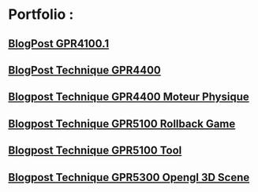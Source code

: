 # Portfolio :

## [BlogPost GPR4100.1](https://FlorianRossignol.github.io/Pages/BlogpostGPR4100.1)
## [BlogPost Technique GPR4400](https://FlorianRossignol.github.io/Pages/BlogpostTechnique4400)
## [Blogpost Technique GPR4400 Moteur Physique](https://FlorianRossignol.github.io/Pages/BlogpostTechniqueMoteurPhysique)
## [Blogpost Technique GPR5100 Rollback Game](https://FlorianRossignol.github.io/Pages/BlogpostTechniqueRollback)
## [Blogpost Technique GPR5100 Tool](https://FlorianRossignol.github.io/Pages/TechniqueBlogTool)
## [Blogpost Technique GPR5300 Opengl 3D Scene](https://FlorianRossignol.github.io/Pages/BlogpostTechniqueSceneOpenGl)
